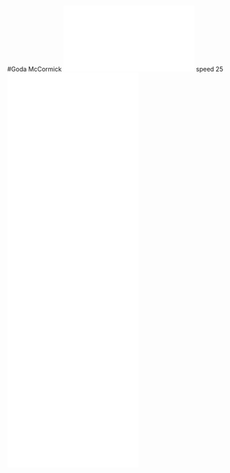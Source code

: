#Goda McCormick
![](abilities.md)
speed 25
![](skills.md)
![](weapons.md)
![](armor.md)
![](wallet.md)
![](inventory.md)
![](traits.md)